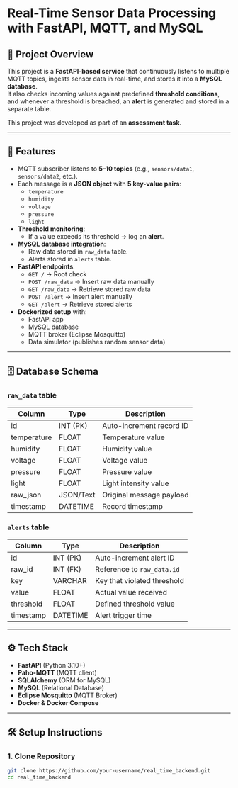 # Real-Time Sensor Data Processing with FastAPI, MQTT, and MySQL

## 📌 Project Overview
This project is a **FastAPI-based service** that continuously listens to multiple MQTT topics, ingests sensor data in real-time, and stores it into a **MySQL database**.  
It also checks incoming values against predefined **threshold conditions**, and whenever a threshold is breached, an **alert** is generated and stored in a separate table.

This project was developed as part of an **assessment task**.

---

## 🚀 Features
- MQTT subscriber listens to **5–10 topics** (e.g., `sensors/data1`, `sensors/data2`, etc.).
- Each message is a **JSON object** with **5 key-value pairs**:
  - `temperature`
  - `humidity`
  - `voltage`
  - `pressure`
  - `light`
- **Threshold monitoring**:
  - If a value exceeds its threshold → log an **alert**.
- **MySQL database integration**:
  - Raw data stored in `raw_data` table.
  - Alerts stored in `alerts` table.
- **FastAPI endpoints**:
  - `GET /` → Root check
  - `POST /raw_data` → Insert raw data manually
  - `GET /raw_data` → Retrieve stored raw data
  - `POST /alert` → Insert alert manually
  - `GET /alert` → Retrieve stored alerts
- **Dockerized setup** with:
  - FastAPI app
  - MySQL database
  - MQTT broker (Eclipse Mosquitto)
  - Data simulator (publishes random sensor data)

---

## 🗄️ Database Schema

### `raw_data` table
| Column      | Type        | Description                   |
|-------------|------------|-------------------------------|
| id          | INT (PK)   | Auto-increment record ID       |
| temperature | FLOAT      | Temperature value              |
| humidity    | FLOAT      | Humidity value                 |
| voltage     | FLOAT      | Voltage value                  |
| pressure    | FLOAT      | Pressure value                 |
| light       | FLOAT      | Light intensity value          |
| raw_json    | JSON/Text  | Original message payload       |
| timestamp   | DATETIME   | Record timestamp               |

### `alerts` table
| Column     | Type        | Description                         |
|------------|------------|-------------------------------------|
| id         | INT (PK)   | Auto-increment alert ID              |
| raw_id     | INT (FK)   | Reference to `raw_data.id`           |
| key        | VARCHAR    | Key that violated threshold          |
| value      | FLOAT      | Actual value received                |
| threshold  | FLOAT      | Defined threshold value              |
| timestamp  | DATETIME   | Alert trigger time                   |

---

## ⚙️ Tech Stack
- **FastAPI** (Python 3.10+)
- **Paho-MQTT** (MQTT client)
- **SQLAlchemy** (ORM for MySQL)
- **MySQL** (Relational Database)
- **Eclipse Mosquitto** (MQTT Broker)
- **Docker & Docker Compose**

---

## 🛠️ Setup Instructions

### 1. Clone Repository
```bash
git clone https://github.com/your-username/real_time_backend.git
cd real_time_backend
